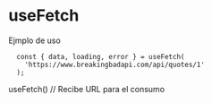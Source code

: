 # useFetch

Ejmplo de uso

```
  const { data, loading, error } = useFetch(
    'https://www.breakingbadapi.com/api/quotes/1'
  );
```

useFetch() // Recibe URL para el consumo
